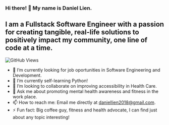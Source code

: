 ### Hi there! 👋 My name is Daniel Lien.
## I am a Fullstack Software Engineer with a passion for creating tangible, real-life solutions to positively impact my community, one line of code at a time.


![GitHub Views](https://komarev.com/ghpvc/?username=<daniellien2018>)
<!--
**Daniellien2018/Daniellien2018** is a ✨ _special_ ✨ repository because its `README.md` (this file) appears on your GitHub profile.
- 💬 Ask me about promoting mental health awareness and fitness in the work place.
-->
- 🔭 I’m currently looking for job oportunities in Software Engineering and Development.
- 🌱 I’m currently self-learning Python!
- 👯 I’m looking to collaborate on improving accessibility in Health Care.
- 💬 Ask me about promoting mental health awareness and fitness in the work place.
- 📫 How to reach me: Email me directly at daniellien2018@gmail.com.
- ⚡ Fun fact: Big coffee guy, fitness and health advocate, I can find just about any topic interesting! 
